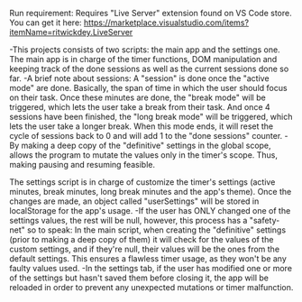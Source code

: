 Run requirement: Requires "Live Server" extension found on VS Code store. 
You can get it here: https://marketplace.visualstudio.com/items?itemName=ritwickdey.LiveServer

-This projects consists of two scripts: the main app and the settings one.
The main app is in charge of the timer functions, DOM manipulation and keeping track of the done sessions as well as the current sessions done so far.
-A brief note about sessions: A "session" is done once the "active mode" are done. Basically, the span of time in which the user should focus on their task.
Once these minutes are done, the "break mode" will be triggered, which lets the user take a break from their task. And once 4 sessions have been finished, the "long break mode" will be triggered, which lets the user take a longer break. When this mode ends, it will reset the cycle of sessions back to 0 and will add 1 to the "done sessions" counter.
-By making a deep copy of the "definitive" settings in the global scope, allows the program to mutate the values only in the timer's scope. Thus, making pausing and resuming feasible.

The settings script is in charge of customize the timer's settings (active minutes, break minutes, long break minutes and the app's theme). Once the changes are made, an object called "userSettings" will be stored in localStorage for the app's usage.
-If the user has ONLY changed one of the settings values, the rest will be null, however, this process has a "safety-net" so to speak: In the main script, when creating the "definitive" settings (prior to making a deep copy of them) it will check for the values of the custom settings, and if they're null, their values will be the ones from the default settings. This ensures a flawless timer usage, as they won't be any faulty values used.
-In the settings tab, if the user has modified one or more of the settings but hasn't saved them before closing it, the app will be reloaded in order to prevent any unexpected mutations or timer malfunction.